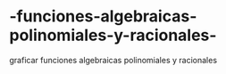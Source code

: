 # -funciones-algebraicas-polinomiales-y-racionales-
graficar funciones algebraicas polinomiales y racionales 
